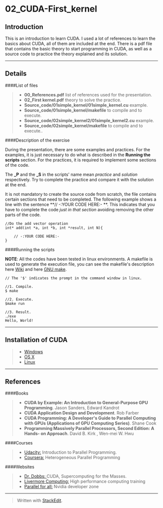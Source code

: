 02_CUDA-First_kernel
===================

Introduction
-------------
This is an introduction to learn CUDA. I used a lot of references to learn the basics about CUDA, all of them are included at the end. There is a pdf file that contains the basic theory to start programming in CUDA, as well as a source code to practice the theory explained and its solution.

-------------

Details
-------------

####List of files

> * **00_References.pdf** list of references used for the presentation.
> * **02_First kernel.pdf** theory to solve the practice.
> * **Source_code/01simple_kernel/01simple_kernel.cu**  example.
> * **Source_code/01simple_kernel/makefile**  to compile and to execute.
> * **Source_code/02simple_kernel2/01simple_kernel2.cu**  example.
> * **Source_code/02simple_kernel/makefile**  to compile and to execute..


####Description of the exercise

During the presentation, there are some examples and practices. For the examples, it is just necessary to do what is described in the **Running the scripts** section. For the practices, it is required to implement some sections of the code.

The **_P** and the **_S** in the scripts' name mean *practice* and *solution* respectively. Try to complete the practice and compare it with the solution at the end.

It is not mandatory to create the source code from scratch, the file contains certain sections that need to be completed. The following example shows a line with the sentence **// -:YOUR CODE HERE:- **. This indicates that you have to complete the code *just in that section* avoiding removing the other parts of the code.


```
//Do the add vector operation
int* add(int *a, int *b, int *result, int N){

	// -:YOUR CODE HERE:-
}
```

####Running the scripts


**NOTE**: All the codes have been tested in linux environments. A makefile is used to generate the execution file, you can see the makefile's description here [Wiki](http://en.wikipedia.org/wiki/Makefile) and here [GNU make](https://www.gnu.org/software/make/manual/make.html#Introduction).

```
// The '$' indicates the prompt in the command window in linux.

//1. Compile. 
$ make

//2. Execute. 
$make run

//3. Result.
./exe
Hello, World!
```

-------------

Installation of CUDA
-------------


>* [Windows](http://docs.nvidia.com/cuda/cuda-getting-started-guide-for-microsoft-windows/index.html)
>* [OS X](http://docs.nvidia.com/cuda/cuda-getting-started-guide-for-mac-os-x/index.html)
>* [Linux](http://docs.nvidia.com/cuda/cuda-getting-started-guide-for-linux/index.html)

-------------

References
-------------

####Books
>* **CUDA by Example: An Introduction to General-Purpose GPU Programming**. Jason Sanders, Edward Kandrot
>* **CUDA Application Design and Development**. Rob Farber
>* **CUDA Programming: A Developer's Guide to Parallel Computing with GPUs (Applications of GPU Computing Series)**. Shane Cook
>* **Programming Massively Parallel Processors, Second Edition: A Hands- on Approach**. David B. Kirk , Wen-mei W. Hwu

####Courses
>* [Udacity:](https://www.udacity.com/course/cs344) Introduction to Parallel Programming.
>* [Coursera:](https://www.coursera.org/course/hetero) Heterogeneous Parallel Programming

####Websites

>* [Dr. Dobbs: ](http://www.drdobbs.com/parallel/cuda-supercomputing-for-the-masses-part/207200659) CUDA, Supercomputing for the Masses.
>* [Livermore Computing:](https://computing.llnl.gov/?set=training&page=index) High performance computing training
>* [Parallel for all:](http://devblogs.nvidia.com/parallelforall/) Nvidia developer zone

-------------


> Written with [StackEdit](https://stackedit.io/).
